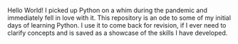 Hello World!
I picked up Python on a whim during the pandemic and immediately fell in love with it.
This repository is an ode to some of my initial days of learning Python. I use it to come back for revision, if I ever need to clarify concepts and is saved as a showcase of the skills I have developed.
